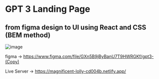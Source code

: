 # GPT 3 Landing Page 
## from figma design to UI using React and CSS (BEM method)
![image](https://user-images.githubusercontent.com/65372273/183279537-e6acd0d4-1692-4d8c-8f86-cb8eb98ca51a.png)

figma -> https://www.figma.com/file/GXn5B9jByBanU7T9HWRGKf/gpt3-(Copy)

Live Server -> https://magnificent-lolly-cd004b.netlify.app/
